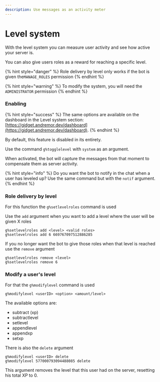 ```yaml
---
description: Use messages as an activity meter
---
```


# Level system

With the level system you can measure user activity and see how active your server is.

You can also give users roles as a reward for reaching a specific level.

{% hint style="danger" %}
Role delivery by level only works if the bot is given the`MANAGE_ROLES` permission
{% endhint %}

{% hint style="warning" %}
To modify the system, you will need the `ADMINISTRATOR` permission
{% endhint %}

### Enabling

{% hint style="success" %}
The same options are available on the dashboard in the Level system section: [https://gidget.andremor.dev/dashboard](https://gidget.andremor.dev/dashboard).
{% endhint %}

By default, this feature is disabled in its entirety.

Use the command `g%togglelevel` with `system` as an argument.

When activated, the bot will capture the messages from that moment to compensate them as server activity.

{% hint style="info" %}
Do you want the bot to notify in the chat when a user has leveled up? Use the same command but with the `notif` argument.
{% endhint %}

### Role delivery by level

For this function the `g%setlevelroles` command is used

Use the `add` argument when you want to add a level where the user will be given X roles

```
g%setlevelroles add <level> <valid roles>
g%setlevelroles add 6 669767097512886285
```

If you no longer want the bot to give those roles when that level is reached use the `remove` argument

```
g%setlevelroles remove <level>
g%setlevelroles remove 6
```

### Modify a user's level

For that the `g%modifylevel` command is used

```
g%modifylevel <userID> <option> <amount/level>
```

The available options are:

* subtract (xp)
* subtractlevel
* setlevel
* appendlevel
* appendxp
* setxp

There is also the `delete` argument

```
g%modifylevel <userID> delete
g%modifylevel 577000793094488085 delete
```

This argument removes the level that this user had on the server, resetting his total XP to 0.
